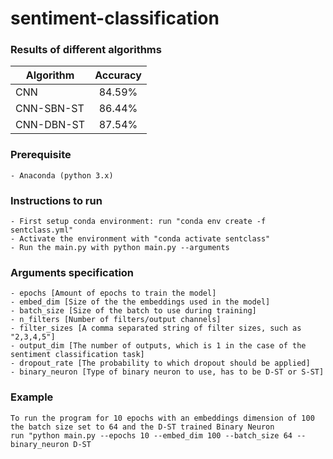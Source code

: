 # sentiment-classification

### Results of different algorithms
| Algorithm   |      Accuracy      |
|----------|:-------------:|
| CNN |  84.59% |
| CNN-SBN-ST |   86.44%   |
| CNN-DBN-ST | 87.54% |

### Prerequisite
    - Anaconda (python 3.x)

### Instructions to run
    - First setup conda environment: run "conda env create -f sentclass.yml"
    - Activate the environment with "conda activate sentclass"
    - Run the main.py with python main.py --arguments

### Arguments specification
    - epochs [Amount of epochs to train the model]
    - embed_dim [Size of the the embeddings used in the model]
    - batch_size [Size of the batch to use during training]
    - n_filters [Number of filters/output channels]
    - filter_sizes [A comma separated string of filter sizes, such as "2,3,4,5"]
    - output_dim [The number of outputs, which is 1 in the case of the sentiment classification task]
    - dropout_rate [The probability to which dropout should be applied]
    - binary_neuron [Type of binary neuron to use, has to be D-ST or S-ST]

### Example
    To run the program for 10 epochs with an embeddings dimension of 100 the batch size set to 64 and the D-ST trained Binary Neuron 
    run "python main.py --epochs 10 --embed_dim 100 --batch_size 64 --binary_neuron D-ST
